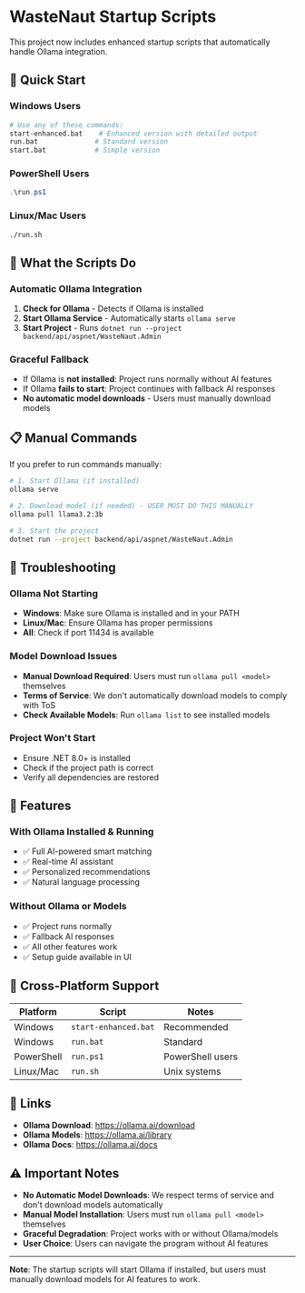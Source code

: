 # WasteNaut Startup Scripts

This project now includes enhanced startup scripts that automatically handle Ollama integration.

## 🚀 Quick Start

### Windows Users
```bash
# Use any of these commands:
start-enhanced.bat    # Enhanced version with detailed output
run.bat              # Standard version
start.bat            # Simple version
```

### PowerShell Users
```powershell
.\run.ps1
```

### Linux/Mac Users
```bash
./run.sh
```

## 🤖 What the Scripts Do

### Automatic Ollama Integration
1. **Check for Ollama** - Detects if Ollama is installed
2. **Start Ollama Service** - Automatically starts `ollama serve`
3. **Start Project** - Runs `dotnet run --project backend/api/aspnet/WasteNaut.Admin`

### Graceful Fallback
- If Ollama is **not installed**: Project runs normally without AI features
- If Ollama **fails to start**: Project continues with fallback AI responses
- **No automatic model downloads** - Users must manually download models

## 📋 Manual Commands

If you prefer to run commands manually:

```bash
# 1. Start Ollama (if installed)
ollama serve

# 2. Download model (if needed) - USER MUST DO THIS MANUALLY
ollama pull llama3.2:3b

# 3. Start the project
dotnet run --project backend/api/aspnet/WasteNaut.Admin
```

## 🔧 Troubleshooting

### Ollama Not Starting
- **Windows**: Make sure Ollama is installed and in your PATH
- **Linux/Mac**: Ensure Ollama has proper permissions
- **All**: Check if port 11434 is available

### Model Download Issues
- **Manual Download Required**: Users must run `ollama pull <model>` themselves
- **Terms of Service**: We don't automatically download models to comply with ToS
- **Check Available Models**: Run `ollama list` to see installed models

### Project Won't Start
- Ensure .NET 8.0+ is installed
- Check if the project path is correct
- Verify all dependencies are restored

## 🎯 Features

### With Ollama Installed & Running
- ✅ Full AI-powered smart matching
- ✅ Real-time AI assistant
- ✅ Personalized recommendations
- ✅ Natural language processing

### Without Ollama or Models
- ✅ Project runs normally
- ✅ Fallback AI responses
- ✅ All other features work
- ✅ Setup guide available in UI

## 📱 Cross-Platform Support

| Platform | Script | Notes |
|----------|--------|-------|
| Windows | `start-enhanced.bat` | Recommended |
| Windows | `run.bat` | Standard |
| PowerShell | `run.ps1` | PowerShell users |
| Linux/Mac | `run.sh` | Unix systems |

## 🔗 Links

- **Ollama Download**: https://ollama.ai/download
- **Ollama Models**: https://ollama.ai/library
- **Ollama Docs**: https://ollama.ai/docs

## ⚠️ Important Notes

- **No Automatic Model Downloads**: We respect terms of service and don't download models automatically
- **Manual Model Installation**: Users must run `ollama pull <model>` themselves
- **Graceful Degradation**: Project works with or without Ollama/models
- **User Choice**: Users can navigate the program without AI features

---

**Note**: The startup scripts will start Ollama if installed, but users must manually download models for AI features to work.
